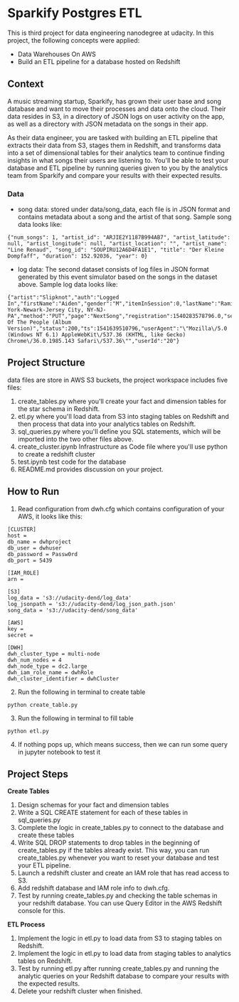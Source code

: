 # Sparkify Postgres ETL

This is third project for data engineering nanodegree at udacity. 
In this project, the following concepts were applied:
- Data Warehouses On AWS
- Build an ETL pipeline for a database hosted on Redshift

## Context

A music streaming startup, Sparkify, has grown their user base and song database and want to move their processes and data onto the cloud. Their data resides in S3, in a directory of JSON logs on user activity on the app, as well as a directory with JSON metadata on the songs in their app.

As their data engineer, you are tasked with building an ETL pipeline that extracts their data from S3, stages them in Redshift, and transforms data into a set of dimensional tables for their analytics team to continue finding insights in what songs their users are listening to. You'll be able to test your database and ETL pipeline by running queries given to you by the analytics team from Sparkify and compare your results with their expected results.

### Data
- song data: stored under data/song_data, each file is in JSON format and contains metadata about a song and the artist of that song. Sample song data looks like:
```
{"num_songs": 1, "artist_id": "ARJIE2Y1187B994AB7", "artist_latitude": null, "artist_longitude": null, "artist_location": "", "artist_name": "Line Renaud", "song_id": "SOUPIRU12A6D4FA1E1", "title": "Der Kleine Dompfaff", "duration": 152.92036, "year": 0}
```
- log data: The second dataset consists of log files in JSON format generated by this event simulator based on the songs in the dataset above. Sample log data looks like:
```
{"artist":"Slipknot","auth":"Logged In","firstName":"Aiden","gender":"M","itemInSession":0,"lastName":"Ramirez","length":192.57424,"level":"paid","location":"New York-Newark-Jersey City, NY-NJ-PA","method":"PUT","page":"NextSong","registration":1540283578796.0,"sessionId":19,"song":"Opium Of The People (Album Version)","status":200,"ts":1541639510796,"userAgent":"\"Mozilla\/5.0 (Windows NT 6.1) AppleWebKit\/537.36 (KHTML, like Gecko) Chrome\/36.0.1985.143 Safari\/537.36\"","userId":"20"}
```

## Project Structure
data files are store in AWS S3 buckets, the project workspace includes five files:

1. create_tables.py where you'll create your fact and dimension tables for the star schema in Redshift.
2. etl.py where you'll load data from S3 into staging tables on Redshift and then process that data into your analytics tables on Redshift.
3. sql_queries.py where you'll define you SQL statements, which will be imported into the two other files above.
4. create_cluster.ipynb Infrastructure as Code file where you'll use python to create a redshift cluster
5. test.ipynb test code for the database
6. README.md provides discussion on your project.

## How to Run
1. Read configuration from dwh.cfg which contains configuration of your AWS, it looks like this:
```
[CLUSTER]
host = 
db_name = dwhproject
db_user = dwhuser
db_password = Passw0rd
db_port = 5439

[IAM_ROLE]
arn = 

[S3]
log_data = 's3://udacity-dend/log_data'
log_jsonpath = 's3://udacity-dend/log_json_path.json'
song_data = 's3://udacity-dend/song_data'

[AWS]
key = 
secret = 

[DWH]
dwh_cluster_type = multi-node
dwh_num_nodes = 4
dwh_node_type = dc2.large
dwh_iam_role_name = dwhRole
dwh_cluster_identifier = dwhCluster
```
2. Run the following in terminal to create table
```
python create_table.py
```

3. Run the following in terminal to fill table
```
python etl.py
```

4. If nothing pops up, which means success, then we can run some query in jupyter notebook to test it

## Project Steps
**Create Tables**
1. Design schemas for your fact and dimension tables
2. Write a SQL CREATE statement for each of these tables in sql_queries.py
3. Complete the logic in create_tables.py to connect to the database and create these tables
4. Write SQL DROP statements to drop tables in the beginning of create_tables.py if the tables already exist. This way, you can run create_tables.py whenever you want to reset your database and test your ETL pipeline.
5. Launch a redshift cluster and create an IAM role that has read access to S3.
6. Add redshift database and IAM role info to dwh.cfg.
7. Test by running create_tables.py and checking the table schemas in your redshift database. You can use Query Editor in the AWS Redshift console for this.

**ETL Process**

1. Implement the logic in etl.py to load data from S3 to staging tables on Redshift.
2. Implement the logic in etl.py to load data from staging tables to analytics tables on Redshift.
3. Test by running etl.py after running create_tables.py and running the analytic queries on your Redshift database to compare your results with the expected results.
4. Delete your redshift cluster when finished.


